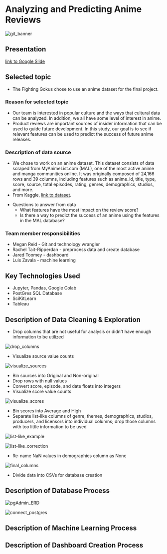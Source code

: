 # Analyzing and Predicting Anime Reviews

![git_banner](./Images/git_banner.png)

## Presentation
[link to Google Slide](https://docs.google.com/presentation/d/1_hMblo0-NbiRcU7oeg283wMRgKTc03x0-ilbHuAfsQU/edit#slide=id.p)


## Selected topic
  - The Fighting Gokus chose to use an anime dataset for the final project.

### Reason for selected topic
  - Our team is interested in popular culture and the ways that cultural data can be analyzed. In addition, we all have some level of interest in anime. 
  - Product reviews are important sources of insider information that can be used to guide future development. In this study, our goal is to see if relevant features can be used to predict the success of future anime releases.

### Description of data source
  - We chose to work on an anime dataset. This dataset consists of data scraped from MyAnimeList.com (MAL), one of the most active anime and manga communities online. It was originally composed of 24,166 rows and 39 columns, including features such as anime_id, title, type, score, source, total episodes, rating, genres, demographics, studios, and more. 
  - From Kaggle, [link to dataset](https://www.kaggle.com/datasets/andreuvallhernndez/myanimelist). 
* Questions to answer from data
  - What features have the most impact on the review score?
  - Is there a way to predict the success of an anime using the features in the MAL database?

### Team member responsibilities
- Megan Reid - Git and technology wrangler
- Rachel Tait-Ripperdan - preprocess data and create database
- Jared Toomey - dashboard
- Luis Zavala - machine learning 

## Key Technologies Used
* Jupyter, Pandas, Google Colab
* PostGres SQL Database
* SciKitLearn
* Tableau

## Description of Data Cleaning & Exploration
* Drop columns that are not useful for analysis or didn't have enough information to be utilized

![drop_columns](./Images/drop_columns.PNG)

* Visualize source value counts

![visualize_sources](./Images/visualize_sources.PNG)

* Bin sources into Original and Non-original
* Drop rows with null values
* Convert score, episode, and date floats into integers
* Visualize score value counts

![visualize_scores](./Images/visualize_scores.PNG)

* Bin scores into Average and High
* Separate list-like columns of genre, themes, demographics, studios, producers, and licensors into individual columns; drop those columns with too little information to be used

![list-like_example](./Images/list-like_example.PNG)

![list-like_correction](./Images/list-like_correction.PNG)

* Re-name NaN values in demographics column as None

![final_columns](./Images/final_columns.PNG)

* Divide data into CSVs for database creation

## Description of Database Process

![pgAdmin_ERD](./Images/pgAdmin_ERD.png)

![connect_postgres](./Images/connect_postgres.PNG)

## Description of Machine Learning Process

## Description of Dashboard Creation Process